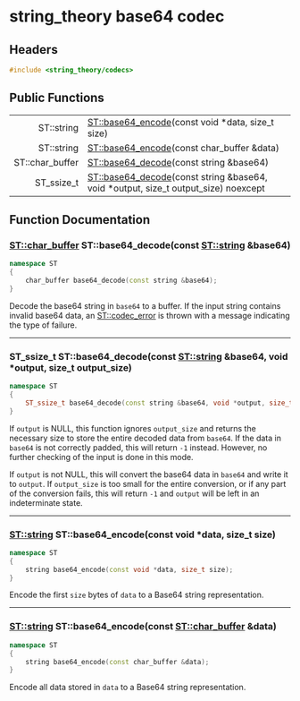 # string_theory base64 codec

## Headers
~~~c++
#include <string_theory/codecs>
~~~

## Public Functions

|    |   |
|---:|---|
| ST::string | [ST::base64_encode](#base64_encode_1)(const void \*data, size_t size) |
| ST::string | [ST::base64_encode](#base64_encode_2)(const char_buffer &data) |
| ST::char_buffer | [ST::base64_decode](#base64_decode_1)(const string &base64) |
| ST_ssize_t | [ST::base64_decode](#base64_decode_2)(const string &base64, void \*output, size_t output_size) noexcept |


## Function Documentation

<a name="base64_decode_1"></a>
### [ST::char_buffer](st_buffer.md) ST::base64_decode(const [ST::string](st_string.md) &base64)
~~~c++
namespace ST
{
    char_buffer base64_decode(const string &base64);
}
~~~

Decode the base64 string in `base64` to a buffer.  If the input string contains
invalid base64 data, an [ST::codec_error](st_codec_error.md) is thrown with
a message indicating the type of failure.

------

<a name="base64_decode_2"></a>
### ST_ssize_t ST::base64_decode(const [ST::string](st_string.md) &base64, void \*output, size_t output_size)
~~~c++
namespace ST
{
    ST_ssize_t base64_decode(const string &base64, void *output, size_t output_size) noexcept;
}
~~~

If `output` is NULL, this function ignores `output_size` and returns the
necessary size to store the entire decoded data from `base64`.  If the data
in `base64` is not correctly padded, this will return `-1` instead.  However,
no further checking of the input is done in this mode.

If `output` is not NULL, this will convert the base64 data in `base64` and
write it to `output`.  If `output_size` is too small for the entire conversion,
or if any part of the conversion fails, this will return `-1` and `output`
will be left in an indeterminate state.

------

<a name="base64_encode_1"></a>
### [ST::string](st_string.md) ST::base64_encode(const void \*data, size_t size)
~~~c++
namespace ST
{
    string base64_encode(const void *data, size_t size);
}
~~~

Encode the first `size` bytes of `data` to a Base64 string representation.

------

<a name="base64_encode_2"></a>
### [ST::string](st_string.md) ST::base64_encode(const [ST::char_buffer](st_buffer.md) &data)
~~~c++
namespace ST
{
    string base64_encode(const char_buffer &data);
}
~~~

Encode all data stored in `data` to a Base64 string representation.
